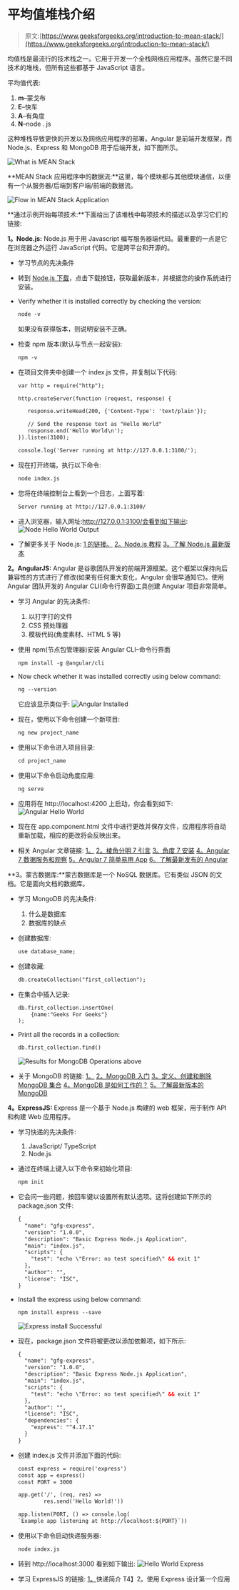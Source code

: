 # 平均值堆栈介绍

> 原文:[https://www.geeksforgeeks.org/introduction-to-mean-stack/](https://www.geeksforgeeks.org/introduction-to-mean-stack/)

均值栈是最流行的技术栈之一。它用于开发一个全栈网络应用程序。虽然它是不同技术的堆栈，但所有这些都基于 JavaScript 语言。

平均值代表:

1.  **m**–蒙戈布
2.  **E**–快车
3.  **A**–有角度
4.  **N**–node . js

这种堆栈导致更快的开发以及网络应用程序的部署。Angular 是前端开发框架，而 Node.js、Express 和 MongoDB 用于后端开发，如下图所示。

![What is MEAN Stack](img/c1f5fc42c155fbccd615fa0c474fd447.png)

**MEAN Stack 应用程序中的数据流:**这里，每个模块都与其他模块通信，以便有一个从服务器/后端到客户端/前端的数据流。

![Flow in MEAN Stack Application](img/03ade2f8314762f17a5e416120c24853.png)

**通过示例开始每项技术:**下面给出了该堆栈中每项技术的描述以及学习它们的链接:

**1。Node.js:** Node.js 用于用 Javascript 编写服务器端代码。最重要的一点是它在浏览器之外运行 JavaScript 代码。它是跨平台和开源的。

*   学习节点的先决条件
*   转到 [Node.js 下载](https://nodejs.org/en/download/)，点击下载按钮，获取最新版本，并根据您的操作系统进行安装。
*   Verify whether it is installed correctly by checking the version:

    ```html
    node -v
    ```

    如果没有获得版本，则说明安装不正确。

*   检查 npm 版本(默认与节点一起安装):

    ```html
    npm -v
    ```

*   在项目文件夹中创建一个 index.js 文件，并复制以下代码:

    ```html
    var http = require("http");

    http.createServer(function (request, response) {

       response.writeHead(200, {'Content-Type': 'text/plain'});

       // Send the response text as "Hello World"
       response.end('Hello World\n');
    }).listen(3100);

    console.log('Server running at http://127.0.0.1:3100/');
    ```

*   现在打开终端，执行以下命令:

    ```html
    node index.js
    ```

*   您将在终端控制台上看到一个日志，上面写着:

    ```html
    Server running at http://127.0.0.1:3100/
    ```

*   进入浏览器，输入网址:http://127.0.0.1:3100/会看到如下输出:
    ![Node Hello World Output](img/b0d8a7864ddb3b087b54fa0cdb54e473.png)
*   了解更多关于 Node.js:
    [1 的链接。](https://docs.mongodb.com/https://www.geeksforgeeks.org/introduction-to-nodejs/)
    [2。Node.js 教程](https://www.geeksforgeeks.org/nodejs-tutorials/)
    [3。了解 Node.js 最新版本](https://nodejs.org/en/docs/)

**2。AngularJS:** Angular 是谷歌团队开发的前端开源框架。这个框架以保持向后兼容性的方式进行了修改(如果有任何重大变化，Angular 会很早通知它)。使用 Angular 团队开发的 Angular CLI(命令行界面)工具创建 Angular 项目非常简单。

*   学习 Angular 的先决条件:
    1.  以打字打的文件
    2.  CSS 预处理器
    3.  模板代码(角度素材、HTML 5 等)
*   使用 npm(节点包管理器)安装 Angular CLI–命令行界面

    ```html
    npm install -g @angular/cli
    ```

*   Now check whether it was installed correctly using below command:

    ```html
    ng --version
    ```

    它应该显示类似于:
    ![Angular Installed ](img/100c0ab47086b3f4ec446bb89d93abb6.png)

*   现在，使用以下命令创建一个新项目:

    ```html
    ng new project_name
    ```

*   使用以下命令进入项目目录:

    ```html
    cd project_name
    ```

*   使用以下命令启动角度应用:

    ```html
    ng serve
    ```

*   应用将在 http://localhost:4200 上启动，你会看到如下:
    ![Angular Hello World](img/041046c43188ae27e3024df8adc8ba09.png)
*   现在在 app.component.html 文件中进行更改并保存文件，应用程序将自动重新加载，相应的更改将会反映出来。
*   相关 Angular 文章链接:
    [1。](https://www.geeksforgeeks.org/introduction-to-angularjs/)
    [2。棱角分明 7 引言](https://www.geeksforgeeks.org/angular-7-introduction/)
    [3。角度 7 安装](https://www.geeksforgeeks.org/angular-7-installation/?ref=rp)
    [4。Angular 7 数据服务和观察](https://www.geeksforgeeks.org/angular-7-angular-data-services-using-observable/)
    [5。Angular 7 简单易用 App](https://www.geeksforgeeks.org/how-to-create-todo-list-in-angular-7/)
    [6。了解最新发布的 Angular](https://angular.io/docs)

**3。蒙古数据库:**蒙古数据库是一个 NoSQL 数据库。它有类似 JSON 的文档。它是面向文档的数据库。

*   学习 MongoDB 的先决条件:
    1.  什么是数据库
    2.  数据库的缺点
*   创建数据库:

    ```html
    use database_name;
    ```

*   创建收藏:

    ```html
    db.createCollection("first_collection");
    ```

*   在集合中插入记录:

    ```html
    db.first_collection.insertOne(
        {name:"Geeks For Geeks"}
    );
    ```

*   Print all the records in a collection:

    ```html
    db.first_collection.find()
    ```

    ![Results for MongoDB Operations above](img/26ca9f85b1e96957886b5f3ac63dcfc9.png)

*   关于 MongoDB 的链接:
    [1。](https://www.geeksforgeeks.org/mongodb-an-introduction/)
    [2。MongoDB 入门](https://www.geeksforgeeks.org/mongodb-getting-started/)
    [3。定义、创建和删除 MongoDB 集合](https://www.geeksforgeeks.org/defining-creating-and-dropping-a-mongodb-collection/)
    [4。MongoDB 是如何工作的？](https://www.geeksforgeeks.org/how-mongodb-works/?ref=rp)
    [5。了解最新版本的 MongoDB](https://docs.mongodb.com/)

**4。ExpressJS:** Express 是一个基于 Node.js 构建的 web 框架，用于制作 API 和构建 Web 应用程序。

*   学习快递的先决条件:
    1.  JavaScript/ TypeScript
    2.  Node.js
*   通过在终端上键入以下命令来初始化项目:

    ```html
    npm init
    ```

*   它会问一些问题，按回车键以设置所有默认选项。这将创建如下所示的 package.json 文件:

    ```html
    {
      "name": "gfg-express",
      "version": "1.0.0",
      "description": "Basic Express Node.js Application",
      "main": "index.js",
      "scripts": {
        "test": "echo \"Error: no test specified\" && exit 1"
      },
      "author": "",
      "license": "ISC",
    }
    ```

*   Install the express using below command:

    ```html
    npm install express --save
    ```

    ![Express install Successful](img/f1034e26c376152ec8f0b86a279702ce.png)

*   现在，package.json 文件将被更改以添加依赖项，如下所示:

    ```html
    {
      "name": "gfg-express",
      "version": "1.0.0",
      "description": "Basic Express Node.js Application",
      "main": "index.js",
      "scripts": {
        "test": "echo \"Error: no test specified\" && exit 1"
      },
      "author": "",
      "license": "ISC",
      "dependencies": {
        "express": "^4.17.1"
      }
    }
    ```

*   创建 index.js 文件并添加下面的代码:

    ```html
    const express = require('express')
    const app = express()
    const PORT = 3000

    app.get('/', (req, res) => 
            res.send('Hello World!'))

    app.listen(PORT, () => console.log(
    `Example app listening at http://localhost:${PORT}`))
    ```

*   使用以下命令启动快递服务器:

    ```html
    node index.js
    ```

*   转到 http://localhost:3000 看到如下输出:
    ![Hello World Express](img/269af841582d520aa6f110df885181d9.png)
*   学习 ExpressJS 的链接:
    [1。](https://www.geeksforgeeks.org/introduction-to-express/)快递简介
    T4】2。使用 Express 设计第一个应用